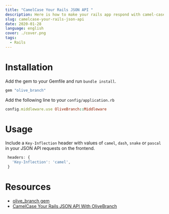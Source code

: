 ```yaml
---
title: "CamelCase Your Rails JSON API "
description: Here is how to make your rails app respond with camel-cased keys.
slug: camelcase-your-rails-json-api
date: 2020-01-28
language: english
cover: ./cover.png
tags: 
  - Rails
---
```

# Installation

Add the gem to your Gemfile and run `bundle install`.

```ruby
gem "olive_branch"
```

Add the following line to your `config/application.rb`

```ruby
config.middleware.use OliveBranch::Middleware
```

# Usage

Include a `Key-Inflection` header with values of `camel`, `dash`, `snake` or `pascal` in your JSON API requests on the frontend.

```javascript
 headers: {
   'Key-Inflection': 'camel',
 }
```

# Resources 
- [olive_branch gem](https://github.com/vigetlabs/olive_branch)
- [CamelCase Your Rails JSON API With OliveBranch](https://www.viget.com/articles/introducing-olivebranch/)
